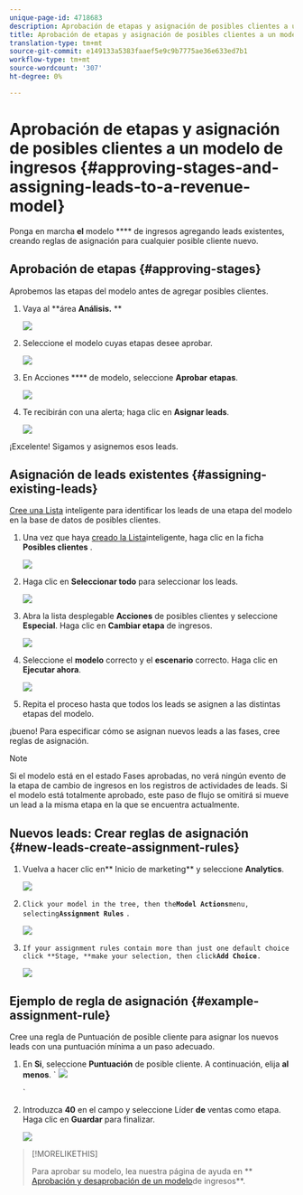 ```yaml
---
unique-page-id: 4718683
description: Aprobación de etapas y asignación de posibles clientes a un modelo de ingresos - Documentos de marketing - Documentación del producto
title: Aprobación de etapas y asignación de posibles clientes a un modelo de ingresos
translation-type: tm+mt
source-git-commit: e149133a5383faaef5e9c9b7775ae36e633ed7b1
workflow-type: tm+mt
source-wordcount: '307'
ht-degree: 0%

---
```



# Aprobación de etapas y asignación de posibles clientes a un modelo de ingresos {#approving-stages-and-assigning-leads-to-a-revenue-model}

Ponga en marcha **el** modelo **** de ingresos agregando leads existentes, creando reglas de asignación para cualquier posible cliente nuevo.

## Aprobación de etapas {#approving-stages}

Aprobemos las etapas del modelo antes de agregar posibles clientes.

1. Vaya al **área **Análisis.** **

   ![](assets/image2015-4-28-17-3a8-3a8.png)

1. Seleccione el modelo cuyas etapas desee aprobar.

   ![](assets/image2015-4-28-17-3a10-3a3.png)

1. En Acciones **** de modelo, seleccione **Aprobar** **etapas**.

   ![](assets/image2015-4-28-17-3a12-3a37.png)

1. Te recibirán con una alerta; haga clic en **Asignar leads**.

   ![](assets/image2015-4-28-17-3a5-3a39.png)

¡Excelente! Sigamos y asignemos esos leads.

## Asignación de leads existentes {#assigning-existing-leads}

[Cree una Lista](../../../../product-docs/core-marketo-concepts/smart-lists-and-static-lists/creating-a-smart-list/create-a-smart-list.md) inteligente para identificar los leads de una etapa del modelo en la base de datos de posibles clientes.

1. Una vez que haya [creado la Lista](../../../../product-docs/core-marketo-concepts/smart-lists-and-static-lists/creating-a-smart-list/create-a-smart-list.md)inteligente, haga clic en la ficha **Posibles clientes** .

   ![](assets/image2015-4-29-11-3a37-3a30.png)

1. Haga clic en **Seleccionar todo** para seleccionar los leads.

   ![](assets/image2015-4-29-11-3a39-3a39.png)

1. Abra la lista desplegable **Acciones** de posibles clientes y seleccione **Especial**. Haga clic en **Cambiar etapa** de ingresos.

   ![](assets/image2015-4-29-11-3a40-3a38.png)

1. Seleccione el **modelo** correcto y el **escenario** correcto. Haga clic en **Ejecutar ahora**.

   ![](assets/image2015-4-29-11-3a43-3a41.png)

1. Repita el proceso hasta que todos los leads se asignen a las distintas etapas del modelo.

¡bueno! Para especificar cómo se asignan nuevos leads a las fases, cree reglas de asignación.

>[!NOTE]
>
>Si el modelo está en el estado Fases aprobadas, no verá ningún evento de la etapa de cambio de ingresos en los registros de actividades de leads. Si el modelo está totalmente aprobado, este paso de flujo se omitirá si mueve un lead a la misma etapa en la que se encuentra actualmente.

## Nuevos leads: Crear reglas de asignación  {#new-leads-create-assignment-rules}

1. Vuelva a hacer clic en** Inicio de marketing** y seleccione **Analytics**.

   ![](assets/image2015-4-28-17-3a8-3a8.png)

1. `Click your model in the tree, then the`**`Model Actions`**`menu, selecting`**`Assignment Rules`** `.`

   ![](assets/image2015-4-29-11-3a52-3a17.png)

1. `If your assignment rules contain more than just one default choice click **Stage, **make your selection, then click`**`Add Choice`**`.`

   ![](assets/image2015-4-29-12-3a5-3a46.png)

## Ejemplo de regla de asignación {#example-assignment-rule}

Cree una regla de Puntuación de posible cliente para asignar los nuevos leads con una puntuación mínima a un paso adecuado.

1. En **Si**, seleccione **Puntuación** de posible cliente. A continuación, elija **al menos**.
` ![](assets/image2015-4-29-13-3a27-3a8.png)

   `

1. Introduzca **40** en el campo y seleccione Líder **de** ventas como etapa. Haga clic en **Guardar** para finalizar.

   ![](assets/image2015-4-29-14-3a4-3a23.png)

>[!MORELIKETHIS]
>
>Para aprobar su modelo, lea nuestra página de ayuda en ** [Aprobación y desaprobación de un modelo](approve-unapprove-a-revenue-model.md)de ingresos**.

